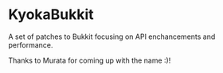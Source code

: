 KyokaBukkit
===========
A set of patches to Bukkit focusing on API enchancements and performance.


Thanks to Murata for coming up with the name :)!
